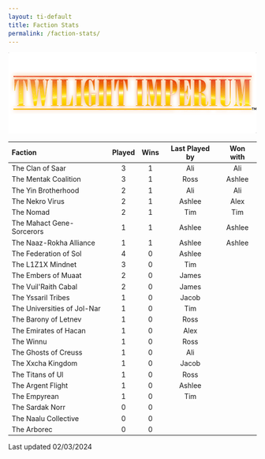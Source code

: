 ```yaml
---
layout: ti-default
title: Faction Stats
permalink: /faction-stats/
---
```

![This is an alt text.](/images/TI-logo.png)


| Faction                     | Played | Wins | Last Played by | Won with |
| :-------------------------- | :----: | :--: | :------------: | :------: |
| The Clan of Saar            |   3    |  1   |      Ali       |   Ali    |
| The Mentak Coalition        |   3    |  1   |      Ross      |  Ashlee  |
| The Yin Brotherhood         |   2    |  1   |      Ali       |   Ali    |
| The Nekro Virus             |   2    |  1   |     Ashlee     |   Alex   |
| The Nomad                   |   2    |  1   |      Tim       |   Tim    |
| The Mahact Gene-Sorcerors   |   1    |  1   |     Ashlee     |  Ashlee  |
| The Naaz-Rokha Alliance     |   1    |  1   |     Ashlee     |  Ashlee  |
| The Federation of Sol       |   4    |  0   |     Ashlee     |          |
| The L1Z1X Mindnet           |   3    |  0   |      Tim       |          |
| The Embers of Muaat         |   2    |  0   |     James      |          |
| The Vuil'Raith Cabal        |   2    |  0   |     James      |          |
| The Yssaril Tribes          |   1    |  0   |     Jacob      |          |
| The Universities of Jol-Nar |   1    |  0   |      Tim       |          |
| The Barony of Letnev        |   1    |  0   |      Ross      |          |
| The Emirates of Hacan       |   1    |  0   |      Alex      |          |
| The Winnu                   |   1    |  0   |      Ross      |          |
| The Ghosts of Creuss        |   1    |  0   |      Ali       |          |
| The Xxcha Kingdom           |   1    |  0   |     Jacob      |          |
| The Titans of Ul            |   1    |  0   |      Ross      |          |
| The Argent Flight           |   1    |  0   |     Ashlee     |          |
| The Empyrean                |   1    |  0   |      Tim       |          |
| The Sardak Norr             |   0    |  0   |                |          |
| The Naalu Collective        |   0    |  0   |                |          |
| The Arborec                 |   0    |  0   |                |

Last updated 02/03/2024